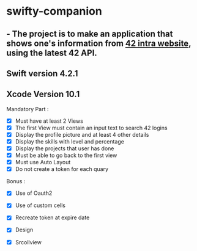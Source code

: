 # swifty-companion
## - The project is to make an application that shows one's information from [42 intra website](https://intra.42.fr/), using the latest 42 API.

## Swift version 4.2.1
## Xcode Version 10.1

Mandatory Part :
- [X] Must have at least 2 Views
- [X] The first View must contain an input text to search 42 logins
- [X] Display the profile picture and at least 4 other details
- [X] Display the skills with level and percentage
- [X] Display the projects that user has done
- [X] Must be able to go back to the first view
- [X] Must use Auto Layout
- [X] Do not create a token for each quary

Bonus :
- [X] Use of Oauth2
- [X] Use of custom cells
- [X] Recreate token at expire date
- [X] Design
- [X] Srcollview

